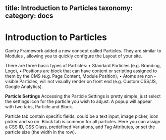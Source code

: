 title: Introduction to Particles
taxonomy:
    category: docs
---

# Introduction to Particles

Gantry Framework added a new concept called Particles. They are similar to Modules , allowing you to quickly configure the Layout of your site.

There are three basic types of Particles:
	• Standard Particles (e.g. Branding, Logo),
	• Positions are block that can have content or scripting assigned to them by the CMS (e.g. Page Content, Module Position),
	• Atoms are non - visible Particles, will not visually render on front end (e.g. Custom CSS/JS, Google Analytics).

**Particle Settings**
Accessing the Particle Settings is pretty simple, just select the settings icon for the particle you wish to adjust. A popup will appear with two tabs, Particle and Block.

Particle tab contain specific fields, could be a text input, image picker, icon picker and so on.
Block tab is common for all particles. Here you can assign a CSS ID, CSS Class, predefined Variations, add Tag Attributes, or set the particle size (the width in the row).
